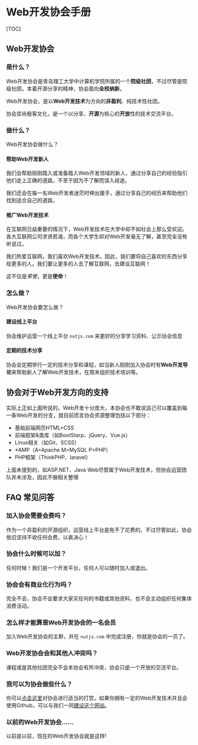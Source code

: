 # Web开发协会手册

[TOC]

## Web开发协会


### 是什么？

Web开发协会是青岛理工大学中计算机学院所属的一个**院级社团**，不过尽管是院级社团，本着开源分享的精神，协会面向**全校纳新**。

Web开发协会，是以**Web开发技术**为方向的**非盈利**、纯技术性社团。

协会崇尚极客文化，是一个以分享、**开源**为核心的**开放**性的技术交流平台。


### 做什么？

Web开发协会做什么？

#### 帮助Web开发新人

我们会帮助刚刚踏入或准备踏入Web开发领域的新人，通过分享自己的经验指引他们走上正确的道路，不至于因为不了解而误入歧途。

我们还会在每一名Web开发者迷茫时伸出援手，通过分享自己的经历来帮助他们找到适合自己的道路。

#### 推广Web开发技术

在互联网日益重要的情况下，Web开发技术在大学中却不如社会上那么受欢迎。各大互联网公司求贤若渴，而各个大学生却对Web开发毫无了解，甚至完全没有听说过。

我们热爱互联网，我们喜欢Web开发技术。因此，我们要将自己喜欢的东西分享给更多的人。我们要让更多的人去了解互联网，去建设互联网！

这不仅是*荣誉*，更是**使命**！


### 怎么做？

Web开发协会要怎么做？

#### 建设线上平台

协会维护运营一个线上平台 `nutjs.com` 来更好的分享学习资料、公示协会信息

#### 定期的技术分享

协会会定期举行一定的技术分享和课程，如当新人刚刚加入协会时有**Web开发导论**来帮助新人了解Web开发技术，在周末组织技术培训等。



## 协会对于Web开发方向的支持

实际上正如上面所说的，Web开发十分庞大，本协会也不敢说自己可以覆盖到每一条Web开发的分支，就目前而言协会资源整理包括以下部分：

- 基础前端网页HTML+CSS
- 前端框架&类库（如BootStarp、jQuery、Vue.js）
- Linux相关（如Git、SCSS）
- *AMP（A=Apache M=MySQL P=PHP）
- PHP框架（ThinkPHP、laravel）

上面未提到的，如ASP.NET、Java Web尽管属于Web开发技术，但协会运营团队并未涉及，因此不做相关整理


## FAQ 常见问答

### 加入协会需要会费吗？

作为一个非盈利的开源组织，运营线上平台是免不了花费的，不过尽管如此，协会依旧坚持不收任何会费，以表决心！

### 协会什么时候可以加？

任何时候！我们是一个开发平台，任何人可以随时加入或退出。

### 协会会有商业化行为吗？

完全不会，协会不会要求大家买任何的书籍或其他资料，也不会主动组织任何集体消费活动。

### 怎么样才能算是Web开发协会的一名会员

加入Web开发协会的主群，并在 `nutjs.com` 中完成注册，你就是协会的一员了。

### Web开发协会会和其他人冲突吗？

课程或是其他社团完全不会本协会有所冲突，协会只是一个开放的交流平台。

### 我可以为协会做些什么？

你可以[点击这里](/static/profit)对协会进行适当的打赏。如果你拥有一定的Web开发技术并且会使用Github，可以与我们一同[建设这个网站](/web/constructthis)。

### 以前的Web开发协会......

以前是以前，现在的Web开发协会就是这样!



